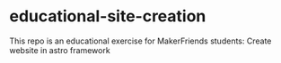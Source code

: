 # educational-site-creation

This repo is an educational exercise for MakerFriends students: Create website in astro framework
